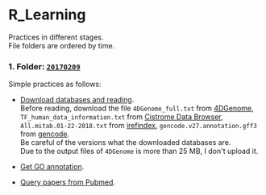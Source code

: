 # R_Learning

Practices in different stages.  <br>
File folders are ordered by time.

### 1. Folder: [**`20170209`**](https://github.com/Chengshu21/R_practice/tree/master/20170209)

Simple practices as follows:
* [Download databases and reading](https://github.com/Chengshu21/R_Learning/tree/master/20170209_Download%20and%20read).<br>
  Before reading, download the file `4DGenome_full.txt` from [4DGenome](https://4dgenome.research.chop.edu/), `TF_human_data_information.txt` from [Cistrome Data Browser](http://cistrome.org/db/#/), `All.mitab.01-22-2018.txt` from [irefindex](http://irefindex.org/wiki/index.php?title=iRefIndex), `gencode.v27.annotation.gff3` from [gencode](https://www.gencodegenes.org/releases/current.html).<br>
  Be careful of the versions what the downloaded databases are.<br>
  Due to the output files of `4DGenome` is more than 25 MB, I don't upload it.<br> 

* [Get GO annotation](https://github.com/Chengshu21/R_Learning/blob/master/20170209_get%20Go%20annotation/Get%20GO%20annotation.ipynb).

* [Query papers from Pubmed](https://github.com/Chengshu21/R_Learning/blob/master/20170209_query%20papers%20from%20PubMed/Query%20papers%20from%20PubMed.ipynb).
    
